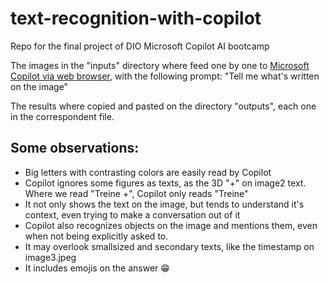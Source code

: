# text-recognition-with-copilot
Repo for the final project of DIO Microsoft Copilot AI bootcamp

The images in the "inputs" directory where feed one by one to [Microsoft Copilot via web browser](https://copilot.microsoft.com/), with the following prompt:
"Tell me what's written on the image"

The results where copied and pasted on the directory "outputs", each one in the correspondent file.

## Some observations:
- Big letters with contrasting colors are easily read by Copilot
- Copilot ignores some figures as texts, as the 3D "+" on image2 text. Where we read "Treine +", Copilot only reads "Treine"
- It not only shows the text on the image, but tends to understand it's context, even trying to make a conversation out of it
- Copilot also recognizes objects on the image and mentions them, even when not being explicitly asked to.
- It may overlook smallsized and secondary texts, like the timestamp on image3.jpeg
- It includes emojis on the answer 😁